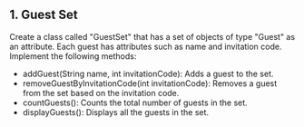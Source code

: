 ## 1. Guest Set
Create a class called "GuestSet" that has a set of objects of type "Guest" as an attribute. Each guest has attributes such as name and invitation code. Implement the following methods:

- addGuest(String name, int invitationCode): Adds a guest to the set.
- removeGuestByInvitationCode(int invitationCode): Removes a guest from the set based on the invitation code.
- countGuests(): Counts the total number of guests in the set.
- displayGuests(): Displays all the guests in the set.